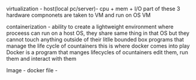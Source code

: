 virtualization - host(local pc/server)- cpu + mem + I/O part of these 3 hardware compnonets are taken to VM and run on OS
VM 



containerization - ability to create a lightweight environment where proceess can run on a host OS, they share same thing in that OS but they cannot touch anything outside of their litlle bounded box
 programs that manage the life cycle of countainers this is where docker comes into play
 Docker is a program that manges lifecycles of ocuntainers edit them, run them and interact with them


Image - 
docker file - 